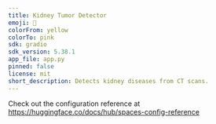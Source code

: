 ```yaml
---
title: Kidney Tumor Detector
emoji: 🏢
colorFrom: yellow
colorTo: pink
sdk: gradio
sdk_version: 5.38.1
app_file: app.py
pinned: false
license: mit
short_description: Detects kidney diseases from CT scans.
---
```


Check out the configuration reference at https://huggingface.co/docs/hub/spaces-config-reference
